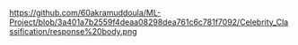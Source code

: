 
https://github.com/60akramuddoula/ML-Project/blob/3a401a7b2559f4deaa08298dea761c6c781f7092/Celebrity_Classification/response%20body.png
